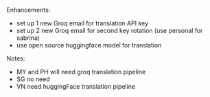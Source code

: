 Enhancements:
- set up 1 new Groq email for translation API key
- set up 2 new Groq email for second key rotation (use personal for sabrina)
- use open source huggingface model for translation



Notes:
- MY and PH will need groq translation pipeline
- SG no need
- VN need huggingFace translation pipeline